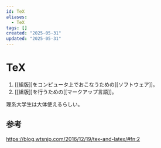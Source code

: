 ```yaml
---
id: TeX
aliases:
  - TeX
tags: []
created: "2025-05-31"
updated: "2025-05-31"
---
```


# TeX

1. [[組版]]をコンピュータ上でおこなうための[[ソフトウェア]]。
2. [[組版]]を行うための[[マークアップ言語]]。

理系大学生は大体使えるらしい。

## 参考

https://blog.wtsnjp.com/2016/12/19/tex-and-latex/#fn:2
